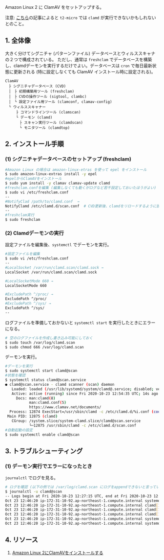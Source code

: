 Amazon Linux 2 に ClamAV をセットアップする。

注意: [こちら](https://qiita.com/aosho235/items/e70ccf3b7464369bebab)の記事によると `t2-micro` では `clamd` が実行できないかもしれないとのこと。

## 1. 全体像

大きく分けてシグニチャ (パターンファイル) データベースとウィルススキャナの２つで構成されている。
ただし、通常は `freshclam` でデータベースを構築し、clamdデーモンを実行するだけでよい。データベースは `cron` で毎日最新状態に更新される (特に設定しなくても ClamAV インストール時に設定される)。

```
ClamAV
　├ シグニチャデータベース (CVD)
　│　├ 初期構築用ツール (freshclam)
　│　├ CVDの操作ツール (sigtool, clambc)
　│　└ 設定ファイル用ツール (clamconf, clamav-config)
　└ ウィルススキャナー
　　　├ コマンドラインツール (clamscan)
　　　└ デーモン (clamd)
　　　　├ スキャン実行ツール (clamdscan)
　　　　└ モニタツール (clamdtop)
```

## 2. インストール手順

### (1) シグニチャデータベースのセットアップ (freshclam)

```bash
#Amazon Linux の場合は amazon-linux-etras を使って epel をインストール
$ sudo amazon-linux-extras install -y epel
#epelからClamAVをインストール
$ sudo yum install -y clamav clamav-update clamd
#freshclam.confを編集 (編集しなくても動くがログなど若干設定しておいたほうがよい)
$ sudo vi /etc/freshclam.conf
--
#NotifyClad /path/to/clamd.conf  → 
NotifyClamd /etc/clamd.d/scan.conf  # CVD更新後、clamdをリロードするように設定
--
#freshclam実行
$ sudo freshclam
```
### (2) Clamdデーモンの実行

設定ファイルを編集後、`systemctl` でデーモンを実行。
```bash
#設定ファイルを編集
$ sudo vi /etc/freshclam.conf
--
#LocalSocket /var/run/clamd.scan/clamd.sock →
LocalSocket /var/run/clamd.scan/clamd.sock

#LocalSocketMode 660 →
LocalSocketMode 660

#ExcludePath ^/proc/ →
ExcludePath ^/proc/
#ExcludePath ^/sys/ →
ExcludePath ^/sys/
--
```

ログファイルを準備しておかないと `systemctl start` を実行したときにエラーになる。

```bash
# 空のログファイルを作成し書き込み可能にしておく
$ sudo touch /var/log/clamd.scan
$ sudo chmod 666 /var/log/clamd.scan
```

デーモンを実行。

```bash
#デーモンを実行
$ sudo systemctl start clamd@scan
#状態を確認
$ systemctl status clamd@scan.service
● clamd@scan.service - clamd scanner (scan) daemon
   Loaded: loaded (/usr/lib/systemd/system/clamd@.service; disabled; vendor preset: disabled)
   Active: active (running) since Fri 2020-10-23 12:54:35 UTC; 14s ago
     Docs: man:clamd(8)
           man:clamd.conf(5)
           https://www.clamav.net/documents/
  Process: 12874 ExecStart=/usr/sbin/clamd -c /etc/clamd.d/%i.conf (code=exited, status=0/SUCCESS)
 Main PID: 12875 (clamd)
   CGroup: /system.slice/system-clamd.slice/clamd@scan.service
           └─12875 /usr/sbin/clamd -c /etc/clamd.d/scan.conf
#自動起動の設定
$ sudo systemctl enable clamd@scan
```

## 3. トラブルシューティング

### (1) デーモン実行でエラーになったとき

`journalctl` でログを見る。

```bash
# ログを確認 (以下の例では /var/log/clamd.scan にログをappendできないと言っている)
$ journalctl -u clamd@scan
-- Logs begin at Fri 2020-10-23 12:27:15 UTC, end at Fri 2020-10-23 12:52:36 UTC. --
Oct 23 12:46:20 ip-172-31-10-92.ap-northeast-1.compute.internal systemd[1]: Starting clamd scanner (scan) daemon...
Oct 23 12:46:20 ip-172-31-10-92.ap-northeast-1.compute.internal clamd[12727]: ERROR: Cant initialize the internal logger
Oct 23 12:46:20 ip-172-31-10-92.ap-northeast-1.compute.internal clamd[12727]: ERROR: Cant open /var/log/clamd.scan in append mode (check permissions!).
Oct 23 12:46:20 ip-172-31-10-92.ap-northeast-1.compute.internal clamd[12727]: ERROR: Cant open /var/log/clamd.scan in append mode (check permissions!).
Oct 23 12:46:20 ip-172-31-10-92.ap-northeast-1.compute.internal systemd[1]: clamd@scan.service: control process exited, code=exited status=1
Oct 23 12:46:20 ip-172-31-10-92.ap-northeast-1.compute.internal systemd[1]: Failed to start clamd scanner (scan) daemon.
```

## 4. リソース

1. [Amazon Linux 2にClamAVをインストールする](https://qiita.com/aosho235/items/e70ccf3b7464369bebab)
